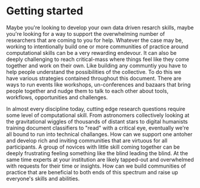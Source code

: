 # Getting started 

Maybe you're looking to develop your own data driven resarch skills, maybe you're looking for a way to support the overwhelming number of researchers that are coming to you for help. Whatever the case may be, working to intentionally build one or more communities of practice around computational skills can be a very rewarding endevour. It can also be deeply challenging to reach critical-mass where things feel like they come together and work on their own. Like building any communtiy you have to help people understand the possibilities of the collective. To do this we have various strategies contained throughout this document. There are ways to run events like workshops, un-conferences and bazaars that bring people together and nudge them to talk to each other about tools, workflows, opportunities and challenges.

In almost every discipline today, cutting edge research questions require some level of computational skill. From astronomers collectively looking at the gravitational wiggles of thousands of distant stars to digital humanists training document classifiers to "read" with a critical eye, eventually we're all bound to run into technical challanges. How can we support one antoher and develop rich and inviting communities that are virtuous for all participants. A group of novices with little skill coming together can be deeply frustrating feeling something like the blind leading the blind. At the same time experts at your institution are likely tapped-out and overwhelmed with requests for their time or insights. How can we build communities of practice that are beneficial to both ends of this spectrum and raise up everyone's skills and abilities. 

